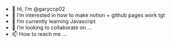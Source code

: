 - 👋 Hi, I’m @garyccp02
- 👀 I’m interested in how to make notion + github pages work tgt
- 🌱 I’m currently learning Javascript
- 💞️ I’m looking to collaborate on ...
- 📫 How to reach me ...

<!---
garyccp02/garyccp02 is a ✨ special ✨ repository because its `README.md` (this file) appears on your GitHub profile.
You can click the Preview link to take a look at your changes.
--->
